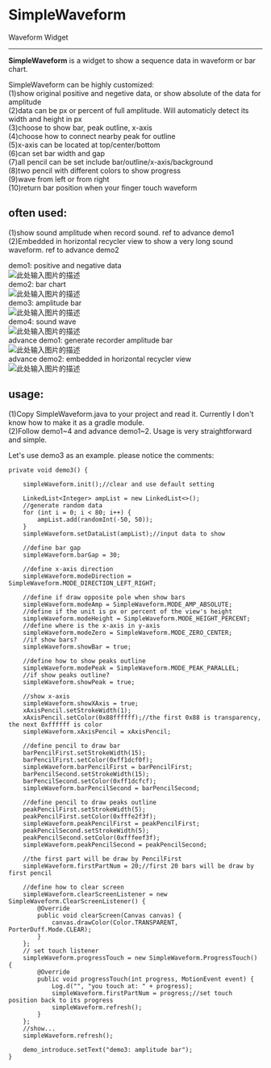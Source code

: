 ﻿# SimpleWaveform

Waveform Widget

---

**SimpleWaveform** is a widget to show a sequence data in waveform or bar chart.

SimpleWaveform can be highly customized:<br>
(1)show original positive and negetive data, or show absolute of the data for amplitude<br>
(2)data can be px or percent of full amplitude. Will automaticly detect its width and height in px<br>
(3)choose to show bar, peak outline, x-axis<br>
(4)choose how to connect nearby peak for outline<br>
(5)x-axis can be located at top/center/bottom<br>
(6)can set bar width and gap<br>
(7)all pencil can be set include bar/outline/x-axis/background<br>
(8)two pencil with different colors to show progress<br>
(9)wave from left or from right<br>
(10)return bar position when your finger touch waveform<br>


## often used:
(1)show sound amplitude when record sound. ref to advance demo1<br>
(2)Embedded in horizontal recycler view to show a very long sound waveform. ref to advance demo2<br>

demo1: positive and negative data<br>
![此处输入图片的描述][1]<br>
demo2: bar chart<br>
![此处输入图片的描述][2]<br>
demo3: amplitude bar<br>
![此处输入图片的描述][3]<br>
demo4: sound wave<br>
![此处输入图片的描述][4]<br>
advance demo1: generate recorder amplitude bar<br>
![此处输入图片的描述][5]<br>
advance demo2: embedded in horizontal recycler view<br>
![此处输入图片的描述][6]<br>

## usage:
(1)Copy SimpleWaveform.java to your project and read it. Currently I don't know how to make it as a gradle module.<br>
(2)Follow demo1~4 and advance demo1~2. Usage is very straightforward and simple.<br>

Let's use demo3 as an example. please notice the comments:<br>

    private void demo3() {

        simpleWaveform.init();//clear and use default setting

        LinkedList<Integer> ampList = new LinkedList<>();
        //generate random data
        for (int i = 0; i < 80; i++) {
            ampList.add(randomInt(-50, 50));
        }
        simpleWaveform.setDataList(ampList);//input data to show

        //define bar gap
        simpleWaveform.barGap = 30;

        //define x-axis direction
        simpleWaveform.modeDirection = SimpleWaveform.MODE_DIRECTION_LEFT_RIGHT;

        //define if draw opposite pole when show bars
        simpleWaveform.modeAmp = SimpleWaveform.MODE_AMP_ABSOLUTE;
        //define if the unit is px or percent of the view's height
        simpleWaveform.modeHeight = SimpleWaveform.MODE_HEIGHT_PERCENT;
        //define where is the x-axis in y-axis
        simpleWaveform.modeZero = SimpleWaveform.MODE_ZERO_CENTER;
        //if show bars?
        simpleWaveform.showBar = true;

        //define how to show peaks outline
        simpleWaveform.modePeak = SimpleWaveform.MODE_PEAK_PARALLEL;
        //if show peaks outline?
        simpleWaveform.showPeak = true;

        //show x-axis
        simpleWaveform.showXAxis = true;
        xAxisPencil.setStrokeWidth(1);
        xAxisPencil.setColor(0x88ffffff);//the first 0x88 is transparency, the next 0xffffff is color
        simpleWaveform.xAxisPencil = xAxisPencil;

        //define pencil to draw bar
        barPencilFirst.setStrokeWidth(15);
        barPencilFirst.setColor(0xff1dcf0f);
        simpleWaveform.barPencilFirst = barPencilFirst;
        barPencilSecond.setStrokeWidth(15);
        barPencilSecond.setColor(0xff1dcfcf);
        simpleWaveform.barPencilSecond = barPencilSecond;

        //define pencil to draw peaks outline
        peakPencilFirst.setStrokeWidth(5);
        peakPencilFirst.setColor(0xfffe2f3f);
        simpleWaveform.peakPencilFirst = peakPencilFirst;
        peakPencilSecond.setStrokeWidth(5);
        peakPencilSecond.setColor(0xfffeef3f);
        simpleWaveform.peakPencilSecond = peakPencilSecond;

        //the first part will be draw by PencilFirst
        simpleWaveform.firstPartNum = 20;//first 20 bars will be draw by first pencil

        //define how to clear screen
        simpleWaveform.clearScreenListener = new SimpleWaveform.ClearScreenListener() {
            @Override
            public void clearScreen(Canvas canvas) {
                canvas.drawColor(Color.TRANSPARENT, PorterDuff.Mode.CLEAR);
            }
        };
        // set touch listener
        simpleWaveform.progressTouch = new SimpleWaveform.ProgressTouch() {
            @Override
            public void progressTouch(int progress, MotionEvent event) {
                Log.d("", "you touch at: " + progress);
                simpleWaveform.firstPartNum = progress;//set touch position back to its progress
                simpleWaveform.refresh();
            }
        };
        //show...
        simpleWaveform.refresh();

        demo_introduce.setText("demo3: amplitude bar");
    }




  [1]: https://raw.githubusercontent.com/maxyou/SimpleWaveform/master/demo1.PNG
  [2]: https://raw.githubusercontent.com/maxyou/SimpleWaveform/master/demo2.PNG
  [3]: https://raw.githubusercontent.com/maxyou/SimpleWaveform/master/demo3.PNG
  [4]: https://raw.githubusercontent.com/maxyou/SimpleWaveform/master/demo4.PNG
  [5]: https://raw.githubusercontent.com/maxyou/SimpleWaveform/master/advancedemo1.gif
  [6]: https://raw.githubusercontent.com/maxyou/SimpleWaveform/master/advancedemo2.gif
